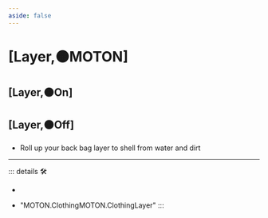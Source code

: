 ```yaml
---
aside: false
---
```

# <py>[Layer,🟠MOTON]</py>

## <py>[Layer,🟠On]</py>

## <py>[Layer,🟠Off]</py>

- Roll up your back bag layer to shell from water and dirt

---

<!-- =================================================== -->
<!-- =================================================== -->
<!-- =================================================== -->
<!-- =================================================== -->
<!-- =================================================== -->
::: details 🛠

-

- "MOTON.ClothingMOTON.ClothingLayer"
:::
